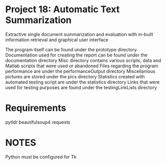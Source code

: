
# Project 18: Automatic Text Summarization

Extractive single document summarization and evaluation with in-built information retrieval and graphical user interface

The program itself can be found under the prototype directory.
Documentation used for creating the report can be found under the documentation directory
Misc directory contains various scripts, data and Matlab scripts that were used or abandoned
Files regarding the program performance are under the performanceOutput directory
Miscellanious pictures are stored under the pics directory
Statistics created with automated testing script are under the statistics directory
Links that were used for testing purposes are found under the testingLinkLists directory

# Requirements
pytldr
beautifulsoup4
requests



# NOTES
Python must be configured for Tk


